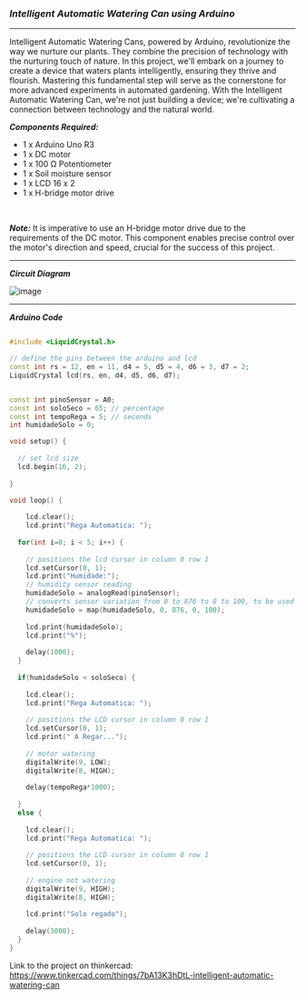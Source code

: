 ### ***Intelligent Automatic Watering Can using Arduino***

<hr>

Intelligent Automatic Watering Cans, powered by Arduino, revolutionize the way we nurture our plants. 
They combine the precision of technology with the nurturing touch of nature. 
In this project, we'll embark on a journey to create a device that waters plants intelligently, ensuring they thrive and flourish.
Mastering this fundamental step will serve as the cornerstone for more advanced experiments in automated gardening. 
With the Intelligent Automatic Watering Can, we're not just building a device; we're cultivating a connection between technology and the natural world.

***Components Required:***
- 1 x Arduino Uno R3
- 1 x DC motor
- 1 x 100 Ω Potentiometer
- 1 x Soil moisture sensor
- 1 x LCD 16 x 2
- 1 x H-bridge motor drive

<br>

***Note:*** It is imperative to use an H-bridge motor drive due to the requirements of the DC motor. This component enables precise control over the motor's direction and speed, crucial for the success of this project.

<hr>

***Circuit Diagram***

![image](https://github.com/LittleHypnotist/Arduino_Projects/assets/75622692/92e80172-3af0-4a49-abf7-6c3f18ca2400)


<hr>

***Arduino Code***

```cpp

#include <LiquidCrystal.h>

// define the pins between the arduino and lcd
const int rs = 12, en = 11, d4 = 5, d5 = 4, d6 = 3, d7 = 2;
LiquidCrystal lcd(rs, en, d4, d5, d6, d7);


const int pinoSensor = A0;
const int soloSeco = 65; // percentage
const int tempoRega = 5; // seconds
int humidadeSolo = 0;

void setup() {
  
  // set lcd size
  lcd.begin(16, 2);
  
}

void loop() {
  
    lcd.clear();
    lcd.print("Rega Automatica: ");
  
  for(int i=0; i < 5; i++) {   
    
    // positions the lcd cursor in column 0 row 1
    lcd.setCursor(0, 1);
    lcd.print("Humidade:");
    // humidity sensor reading
    humidadeSolo = analogRead(pinoSensor);
    // converts sensor variation from 0 to 876 to 0 to 100, to be used as a percentage
    humidadeSolo = map(humidadeSolo, 0, 876, 0, 100);
    
    lcd.print(humidadeSolo);
    lcd.print("%");
    
    delay(1000);
  }
  
  if(humidadeSolo < soloSeco) {
    
    lcd.clear();
    lcd.print("Rega Automatica: ");
    
    // positions the LCD cursor in column 0 row 1
    lcd.setCursor(0, 1);
    lcd.print(" A Regar...");
    
    // motor watering  
    digitalWrite(9, LOW);
    digitalWrite(8, HIGH);
    
    delay(tempoRega*1000);
    
  }
  else {
    
    lcd.clear();
    lcd.print("Rega Automatica: ");
    
    // positions the LCD cursor in column 0 row 1
    lcd.setCursor(0, 1);
    
    // engine not watering
    digitalWrite(9, HIGH);
    digitalWrite(8, HIGH);
    
    lcd.print("Solo regado");
    
    delay(3000);
  }
}

```

Link to the project on thinkercad: https://www.tinkercad.com/things/7bA13K3hDtL-intelligent-automatic-watering-can
